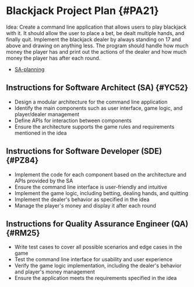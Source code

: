 # Blackjack Project Plan {#PA21}
Idea: Create a command line application that allows users to play blackjack with it. It should allow the user to place a bet, be dealt multiple hands, and finally quit. Implement the blackjack dealer by always standing on 17 and above and drawing on anything less. The program should handle how much money the player has and print out the actions of the dealer and how much money the player has after each round.

-   [SA-planning](./blackjack1.saplan.coarch.md)


## Instructions for Software Architect (SA) {#YC52}
- Design a modular architecture for the command line application
- Identify the main components such as user interface, game logic, and player/dealer management
- Define APIs for interaction between components
- Ensure the architecture supports the game rules and requirements mentioned in the idea

## Instructions for Software Developer (SDE) {#PZ84}
- Implement the code for each component based on the architecture and APIs provided by the SA
- Ensure the command line interface is user-friendly and intuitive
- Implement the game logic, including betting, dealing hands, and quitting
- Implement the dealer's behavior as specified in the idea
- Manage the player's money and display it after each round

## Instructions for Quality Assurance Engineer (QA) {#RM25}
- Write test cases to cover all possible scenarios and edge cases in the game
- Test the command line interface for usability and user experience
- Verify the game logic implementation, including the dealer's behavior and player's money management
- Ensure the application meets the requirements specified in the idea

